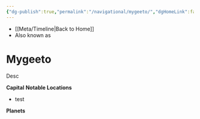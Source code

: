 ```yaml
---
{"dg-publish":true,"permalink":"/navigational/mygeeto/","dgHomeLink":false}
---
```


- [[Meta/Timeline\|Back to Home]]
- Also known as 

# Mygeeto
Desc

**Capital**
**Notable Locations**
- test

**Planets**
